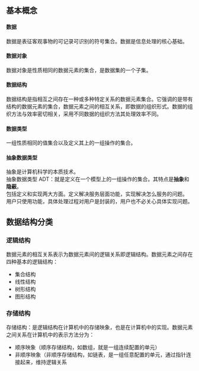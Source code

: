## 基本概念

#### 数据

数据是表征客观事物的可记录可识别的符号集合。数据是信息处理的核心基础。

#### 数据对象

数据对象是性质相同的数据元素的集合，是数据集的一个子集。

#### 数据结构

数据结构是指相互之间存在一种或多种特定关系的数据元素集合。它强调的是带有结构的数据元素的集合，数据元素之间的相互关系，即数据的组织形式。数据的组织方法与效率密切相关，采用不同数据的组织方法其处理效率不同。

#### 数据类型

一组性质相同的值集合以及定义其上的一组操作的集合。

#### 抽象数据类型

抽象是计算机科学的本质技术。  
抽象数据类型 ADT：就是定义在一个模型上的一组操作的集合。其特点是**抽象**和**隐蔽**。  
包括定义和实现两大方面。定义解决服务层面功能，实现解决怎么服务的问题。  
用户只使用功能，具体处理过程对用户是封装的，用户也不必关心具体实现问题。

## 数据结构分类

### 逻辑结构

数据元素的相互关系表示为数据元素间的逻辑关系即逻辑结构。数据元素之间存在四种基本的逻辑结构：

- 集合结构
- 线性结构
- 树形结构
- 图形结构

### 存储结构

存储结构：是逻辑结构在计算机中的存储映象，也是在计算机中的实现。数据元素之间关系在计算机中的表示方法分为：

- 顺序映象（顺序存储结构，如数组，就是一组连续配置的单元）
- 非顺序映象（非顺序存储结构，如链表，是一组任意配置的单元，通过指针连接起来，维持逻辑关系
